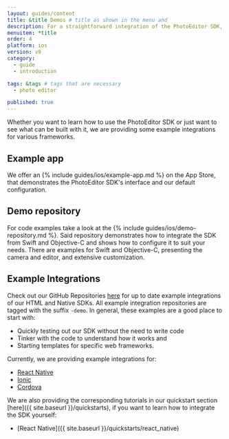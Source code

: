 ```yaml
---
layout: guides/content
title: &title Demos # title as shown in the menu and
description: For a straightforward integration of the PhotoEditor SDK, see our set of example integrations for various frameworks like React Native, Ionic or Cordova.
menuitem: *title
order: 4
platform: ios
version: v9
category:
  - guide
  - introduction

tags: &tags # tags that are necessary
  - photo editor

published: true
---
```



Whether you want to learn how to use the PhotoEditor SDK or just want to see what can be built with it, we are providing some example integrations for various frameworks.

## Example app

We offer an {% include guides/ios/example-app.md %} on the App Store, that demonstrates the PhotoEditor SDK's interface and our default configuration.

## Demo repository
For code examples take a look at the {% include guides/ios/demo-repository.md %}. Said repository demonstrates how to integrate the SDK from Swift and Objective-C and shows how to configure it to suit your needs. There are examples for Swift and Objective-C, presenting the camera and editor, and extensive customization.

## Example Integrations

Check out our GitHub Repositories [here](https://github.com/imgly/) for up to date example integrations of our HTML and Native SDKs.
All example integration repositories are tagged with the suffix `-demo`. In general, these examples are a good place to start with:

 * Quickly testing out our SDK without the need to write code
 * Tinker with the code to understand how it works and
 * Starting templates for specific web frameworks.

 Currently, we are providing example integrations for:

  * [React Native](https://github.com/imgly/pesdk-react-native-demo)
  * [Ionic](https://github.com/imgly/pesdk-ionic-demo)
  * [Cordova](https://github.com/imgly/pesdk-cordova-demo)

We are also providing the corresponding tutorials in our quickstart section [here]({{ site.baseurl }}/quickstarts), if you want to learn how to integrate the SDK yourself:

  * [React Native]({{ site.baseurl }}/quickstarts/react_native)
